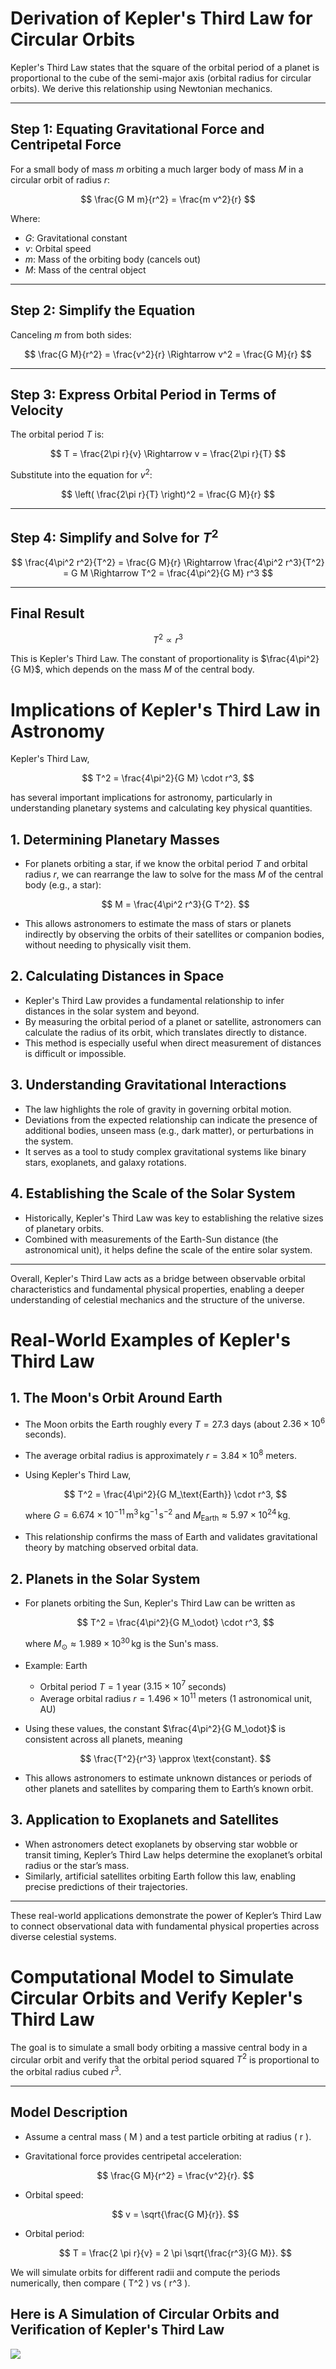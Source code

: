 # Derivation of Kepler's Third Law for Circular Orbits

Kepler's Third Law states that the square of the orbital period of a planet is proportional to the cube of the semi-major axis (orbital radius for circular orbits). We derive this relationship using Newtonian mechanics.

---

## Step 1: Equating Gravitational Force and Centripetal Force

For a small body of mass $m$ orbiting a much larger body of mass $M$ in a circular orbit of radius $r$:

$$
\frac{G M m}{r^2} = \frac{m v^2}{r}
$$

Where:
- $G$: Gravitational constant
- $v$: Orbital speed
- $m$: Mass of the orbiting body (cancels out)
- $M$: Mass of the central object

---

## Step 2: Simplify the Equation

Canceling $m$ from both sides:

$$
\frac{G M}{r^2} = \frac{v^2}{r}
\Rightarrow v^2 = \frac{G M}{r}
$$

---

## Step 3: Express Orbital Period in Terms of Velocity

The orbital period $T$ is:

$$
T = \frac{2\pi r}{v} \Rightarrow v = \frac{2\pi r}{T}
$$

Substitute into the equation for $v^2$:

$$
\left( \frac{2\pi r}{T} \right)^2 = \frac{G M}{r}
$$

---

## Step 4: Simplify and Solve for $T^2$

$$
\frac{4\pi^2 r^2}{T^2} = \frac{G M}{r}
\Rightarrow \frac{4\pi^2 r^3}{T^2} = G M
\Rightarrow T^2 = \frac{4\pi^2}{G M} r^3
$$

---

## Final Result

$$
T^2 \propto r^3
$$

This is Kepler's Third Law. The constant of proportionality is $\frac{4\pi^2}{G M}$, which depends on the mass $M$ of the central body.

# Implications of Kepler's Third Law in Astronomy

Kepler's Third Law,

$$
T^2 = \frac{4\pi^2}{G M} \cdot r^3,
$$

has several important implications for astronomy, particularly in understanding planetary systems and calculating key physical quantities.

## 1. Determining Planetary Masses

- For planets orbiting a star, if we know the orbital period $T$ and orbital radius $r$, we can rearrange the law to solve for the mass $M$ of the central body (e.g., a star):

  $$
  M = \frac{4\pi^2 r^3}{G T^2}.
  $$

- This allows astronomers to estimate the mass of stars or planets indirectly by observing the orbits of their satellites or companion bodies, without needing to physically visit them.

## 2. Calculating Distances in Space

- Kepler's Third Law provides a fundamental relationship to infer distances in the solar system and beyond.
- By measuring the orbital period of a planet or satellite, astronomers can calculate the radius of its orbit, which translates directly to distance.
- This method is especially useful when direct measurement of distances is difficult or impossible.

## 3. Understanding Gravitational Interactions

- The law highlights the role of gravity in governing orbital motion.
- Deviations from the expected relationship can indicate the presence of additional bodies, unseen mass (e.g., dark matter), or perturbations in the system.
- It serves as a tool to study complex gravitational systems like binary stars, exoplanets, and galaxy rotations.

## 4. Establishing the Scale of the Solar System

- Historically, Kepler's Third Law was key to establishing the relative sizes of planetary orbits.
- Combined with measurements of the Earth-Sun distance (the astronomical unit), it helps define the scale of the entire solar system.

---

Overall, Kepler's Third Law acts as a bridge between observable orbital characteristics and fundamental physical properties, enabling a deeper understanding of celestial mechanics and the structure of the universe.

# Real-World Examples of Kepler's Third Law

## 1. The Moon's Orbit Around Earth

- The Moon orbits the Earth roughly every $T = 27.3$ days (about $2.36 \times 10^6$ seconds).
- The average orbital radius is approximately $r = 3.84 \times 10^8$ meters.
- Using Kepler's Third Law,

  $$
  T^2 = \frac{4\pi^2}{G M_\text{Earth}} \cdot r^3,
  $$

  where $G = 6.674 \times 10^{-11} \, \mathrm{m^3\,kg^{-1}\,s^{-2}}$ and $M_\text{Earth} \approx 5.97 \times 10^{24} \, \mathrm{kg}$.

- This relationship confirms the mass of Earth and validates gravitational theory by matching observed orbital data.

## 2. Planets in the Solar System

- For planets orbiting the Sun, Kepler's Third Law can be written as

  $$
  T^2 = \frac{4\pi^2}{G M_\odot} \cdot r^3,
  $$

  where $M_\odot \approx 1.989 \times 10^{30} \, \mathrm{kg}$ is the Sun's mass.

- Example: Earth  
  - Orbital period $T = 1$ year ($3.15 \times 10^7$ seconds)  
  - Average orbital radius $r = 1.496 \times 10^{11}$ meters (1 astronomical unit, AU)

- Using these values, the constant $\frac{4\pi^2}{G M_\odot}$ is consistent across all planets, meaning

  $$
  \frac{T^2}{r^3} \approx \text{constant}.
  $$

- This allows astronomers to estimate unknown distances or periods of other planets and satellites by comparing them to Earth’s known orbit.

## 3. Application to Exoplanets and Satellites

- When astronomers detect exoplanets by observing star wobble or transit timing, Kepler’s Third Law helps determine the exoplanet’s orbital radius or the star’s mass.
- Similarly, artificial satellites orbiting Earth follow this law, enabling precise predictions of their trajectories.

---

These real-world applications demonstrate the power of Kepler’s Third Law to connect observational data with fundamental physical properties across diverse celestial systems.

# Computational Model to Simulate Circular Orbits and Verify Kepler's Third Law

The goal is to simulate a small body orbiting a massive central body in a circular orbit and verify that the orbital period squared $T^2$ is proportional to the orbital radius cubed $r^3$.

---

## Model Description

- Assume a central mass \( M \) and a test particle orbiting at radius \( r \).
- Gravitational force provides centripetal acceleration:

  $$
  \frac{G M}{r^2} = \frac{v^2}{r}.
  $$

- Orbital speed:

  $$
  v = \sqrt{\frac{G M}{r}}.
  $$

- Orbital period:

  $$
  T = \frac{2 \pi r}{v} = 2 \pi \sqrt{\frac{r^3}{G M}}.
  $$

We will simulate orbits for different radii and compute the periods numerically, then compare \( T^2 \) vs \( r^3 \).

## Here is  A Simulation of Circular Orbits and Verification of Kepler's Third Law

<img src="./grav1.png"/>